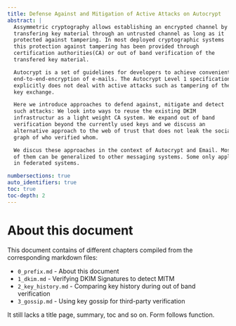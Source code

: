 ```yaml
---
title: Defense Against and Mitigation of Active Attacks on Autocrypt
abstract: |
  Assymmetric cryptography allows establishing an encrypted channel by
  transfering key material through an untrusted channel as long as it
  protected against tampering. In most deployed cryptographic systems
  this protection against tampering has been provided through
  certification authorities(CA) or out of band verification of the
  transfered key material.

  Autocrypt is a set of guidelines for developers to achieve convenient
  end-to-end-encryption of e-mails. The Autocrypt Level 1 specifications
  explicitly does not deal with active attacks such as tampering of the
  key exchange.

  Here we introduce approaches to defend against, mitigate and detect
  such attacks: We look into ways to reuse the existing DKIM
  infrastructur as a light weight CA system. We expand out of band
  verification beyond the currently used keys and we discuss an
  alternative approach to the web of trust that does not leak the social
  graph of who verified whom.

  We discus these approaches in the context of Autocrypt and Email. Most
  of them can be generalized to other messaging systems. Some only apply
  in federated systems.

numbersections: true
auto_identifiers: true
toc: true
toc-depth: 2
---
```


# About this document

This document contains of different chapters compiled from the
corresponding markdown files:

* `0_prefix.md` - About this document
* `1_dkim.md` - Verifying DKIM Signatures to detect MITM
* `2_key_history.md` - Comparing key history during out of band
  verification
* `3_gossip.md` - Using key gossip for third-party verification

It still lacks a title page, summary, toc and so on. Form follows
function.


